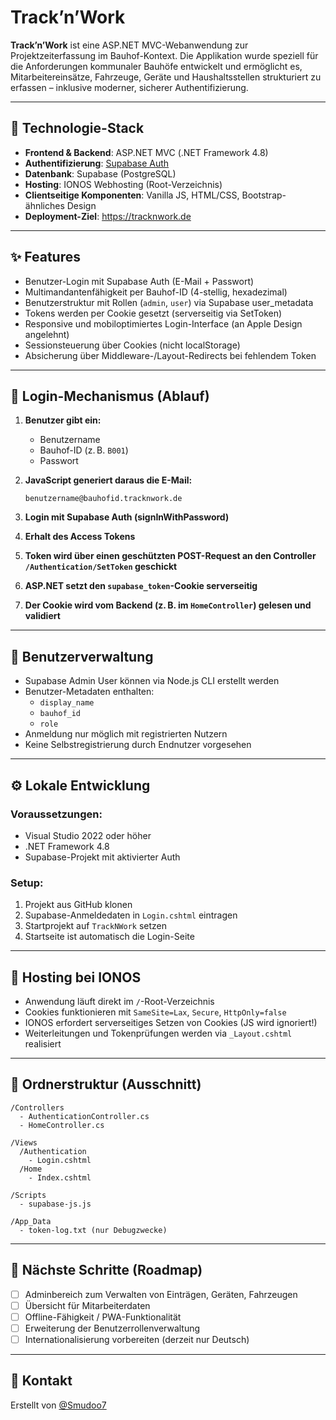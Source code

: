 # Track’n’Work

**Track’n’Work** ist eine ASP.NET MVC-Webanwendung zur Projektzeiterfassung im Bauhof-Kontext. Die Applikation wurde speziell für die Anforderungen kommunaler Bauhöfe entwickelt und ermöglicht es, Mitarbeitereinsätze, Fahrzeuge, Geräte und Haushaltsstellen strukturiert zu erfassen – inklusive moderner, sicherer Authentifizierung.

---

## 🔧 Technologie-Stack

- **Frontend & Backend**: ASP.NET MVC (.NET Framework 4.8)
- **Authentifizierung**: [Supabase Auth](https://supabase.com/)
- **Datenbank**: Supabase (PostgreSQL)
- **Hosting**: IONOS Webhosting (Root-Verzeichnis)
- **Clientseitige Komponenten**: Vanilla JS, HTML/CSS, Bootstrap-ähnliches Design
- **Deployment-Ziel**: https://tracknwork.de

---

## ✨ Features

- Benutzer-Login mit Supabase Auth (E-Mail + Passwort)
- Multimandantenfähigkeit per Bauhof-ID (4-stellig, hexadezimal)
- Benutzerstruktur mit Rollen (`admin`, `user`) via Supabase user_metadata
- Tokens werden per Cookie gesetzt (serverseitig via SetToken)
- Responsive und mobiloptimiertes Login-Interface (an Apple Design angelehnt)
- Sessionsteuerung über Cookies (nicht localStorage)
- Absicherung über Middleware-/Layout-Redirects bei fehlendem Token

---

## 🔐 Login-Mechanismus (Ablauf)

1. **Benutzer gibt ein:**
   - Benutzername
   - Bauhof-ID (z. B. `B001`)
   - Passwort

2. **JavaScript generiert daraus die E-Mail:**

   ```
   benutzername@bauhofid.tracknwork.de
   ```

3. **Login mit Supabase Auth (signInWithPassword)**

4. **Erhalt des Access Tokens**

5. **Token wird über einen geschützten POST-Request an den Controller `/Authentication/SetToken` geschickt**

6. **ASP.NET setzt den `supabase_token`-Cookie serverseitig**

7. **Der Cookie wird vom Backend (z. B. im `HomeController`) gelesen und validiert**

---

## 🧠 Benutzerverwaltung

- Supabase Admin User können via Node.js CLI erstellt werden
- Benutzer-Metadaten enthalten:
  - `display_name`
  - `bauhof_id`
  - `role`
- Anmeldung nur möglich mit registrierten Nutzern
- Keine Selbstregistrierung durch Endnutzer vorgesehen

---

## ⚙️ Lokale Entwicklung

### Voraussetzungen:

- Visual Studio 2022 oder höher
- .NET Framework 4.8
- Supabase-Projekt mit aktivierter Auth

### Setup:

1. Projekt aus GitHub klonen
2. Supabase-Anmeldedaten in `Login.cshtml` eintragen
3. Startprojekt auf `TrackNWork` setzen
4. Startseite ist automatisch die Login-Seite

---

## 🚀 Hosting bei IONOS

- Anwendung läuft direkt im `/`-Root-Verzeichnis
- Cookies funktionieren mit `SameSite=Lax`, `Secure`, `HttpOnly=false`
- IONOS erfordert serverseitiges Setzen von Cookies (JS wird ignoriert!)
- Weiterleitungen und Tokenprüfungen werden via `_Layout.cshtml` realisiert

---

## 📂 Ordnerstruktur (Ausschnitt)

```
/Controllers
  - AuthenticationController.cs
  - HomeController.cs

/Views
  /Authentication
    - Login.cshtml
  /Home
    - Index.cshtml

/Scripts
  - supabase-js.js

/App_Data
  - token-log.txt (nur Debugzwecke)
```

---

## 📌 Nächste Schritte (Roadmap)

- [ ] Adminbereich zum Verwalten von Einträgen, Geräten, Fahrzeugen
- [ ] Übersicht für Mitarbeiterdaten
- [ ] Offline-Fähigkeit / PWA-Funktionalität
- [ ] Erweiterung der Benutzerrollenverwaltung
- [ ] Internationalisierung vorbereiten (derzeit nur Deutsch)

---

## 💬 Kontakt

Erstellt von [@Smudoo7](https://github.com/Smudoo7)
